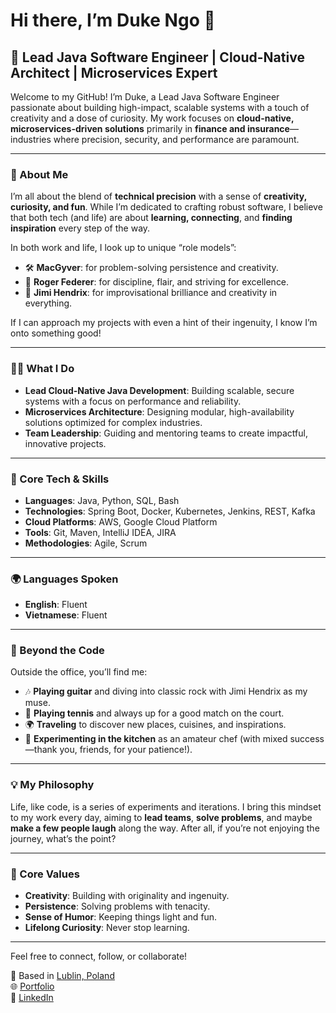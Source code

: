 # Hi there, I’m Duke Ngo 👋

## 🚀 Lead Java Software Engineer | Cloud-Native Architect | Microservices Expert

Welcome to my GitHub! I’m Duke, a Lead Java Software Engineer passionate about building high-impact, scalable systems with a touch of creativity and a dose of curiosity. My work focuses on **cloud-native, microservices-driven solutions** primarily in **finance and insurance**—industries where precision, security, and performance are paramount.

---

### 🌟 About Me

I’m all about the blend of **technical precision** with a sense of **creativity, curiosity, and fun**. While I’m dedicated to crafting robust software, I believe that both tech (and life) are about **learning, connecting**, and **finding inspiration** every step of the way.

In both work and life, I look up to unique “role models”:
- 🛠️ **MacGyver**: for problem-solving persistence and creativity.
- 🎾 **Roger Federer**: for discipline, flair, and striving for excellence.
- 🎸 **Jimi Hendrix**: for improvisational brilliance and creativity in everything.

If I can approach my projects with even a hint of their ingenuity, I know I’m onto something good!

---

### 👨‍💻 What I Do

- **Lead Cloud-Native Java Development**: Building scalable, secure systems with a focus on performance and reliability.
- **Microservices Architecture**: Designing modular, high-availability solutions optimized for complex industries.
- **Team Leadership**: Guiding and mentoring teams to create impactful, innovative projects.

---

### 🔧 Core Tech & Skills

- **Languages**: Java, Python, SQL, Bash
- **Technologies**: Spring Boot, Docker, Kubernetes, Jenkins, REST, Kafka
- **Cloud Platforms**: AWS, Google Cloud Platform
- **Tools**: Git, Maven, IntelliJ IDEA, JIRA
- **Methodologies**: Agile, Scrum

---

### 🌍 Languages Spoken

- **English**: Fluent
- **Vietnamese**: Fluent

---

### 🎸 Beyond the Code

Outside the office, you’ll find me:
- 🎶 **Playing guitar** and diving into classic rock with Jimi Hendrix as my muse.
- 🎾 **Playing tennis** and always up for a good match on the court.
- 🌍 **Traveling** to discover new places, cuisines, and inspirations.
- 🍲 **Experimenting in the kitchen** as an amateur chef (with mixed success—thank you, friends, for your patience!).

---

### 💡 My Philosophy

Life, like code, is a series of experiments and iterations. I bring this mindset to my work every day, aiming to **lead teams**, **solve problems**, and maybe **make a few people laugh** along the way. After all, if you’re not enjoying the journey, what’s the point?

---

### 🌱 Core Values

- **Creativity**: Building with originality and ingenuity.
- **Persistence**: Solving problems with tenacity.
- **Sense of Humor**: Keeping things light and fun.
- **Lifelong Curiosity**: Never stop learning.

---

Feel free to connect, follow, or collaborate!

📍 Based in [Lublin, Poland](https://en.wikipedia.org/wiki/Lublin)  
🌐 [Portfolio](https://duyqnet.vercel.app)  
🔗 [LinkedIn](https://www.linkedin.com/in/duke-ngo-301113336)
